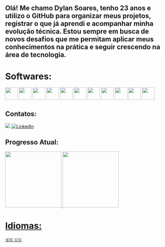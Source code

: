 ## Olá! Me chamo Dylan Soares, tenho 23 anos e utilizo o GitHub para organizar meus projetos, registrar o que já aprendi e acompanhar minha evolução técnica. Estou sempre em busca de novos desafios que me permitam aplicar meus conhecimentos na prática e seguir crescendo na área de tecnologia.
# Softwares:

<img src="https://cdn.jsdelivr.net/gh/devicons/devicon@latest/icons/python/python-original.svg" width="40" height="40" /> <img src="https://cdn.jsdelivr.net/gh/devicons/devicon@latest/icons/javascript/javascript-original.svg" width="40" height="40" /> <img src="https://cdn.jsdelivr.net/gh/devicons/devicon@latest/icons/pandas/pandas-original.svg" width="40" height="40" /> <img src="https://cdn.jsdelivr.net/gh/devicons/devicon@latest/icons/numpy/numpy-original-wordmark.svg" width="40" height="40"/> <img src="https://cdn.jsdelivr.net/gh/devicons/devicon@latest/icons/matlab/matlab-original.svg" width="40" height="40"/> <img src="https://cdn.jsdelivr.net/gh/devicons/devicon@latest/icons/cplusplus/cplusplus-original.svg" width="40" height="40"/> <img src="https://cdn.jsdelivr.net/gh/devicons/devicon@latest/icons/arduino/arduino-original-wordmark.svg" width="40" height="40"/>  <img src="https://cdn.jsdelivr.net/gh/devicons/devicon@latest/icons/jupyter/jupyter-original-wordmark.svg" width="40" height="40" /> <img src="https://cdn.jsdelivr.net/gh/devicons/devicon@latest/icons/git/git-original.svg" width="40" height="40" /> <img src="https://cdn.jsdelivr.net/gh/devicons/devicon@latest/icons/github/github-original.svg" width="40" height="40"/> <img src="https://cdn.jsdelivr.net/gh/devicons/devicon@latest/icons/php/php-original.svg" width="40" height="40" />
          

            
## Contatos:

<div>
<a href = "bdylansoares@gmail.com"><img loading="lazy" src="https://img.shields.io/badge/Gmail-D14836?style=for-the-badge&logo=gmail&logoColor=white" target="_blank"></a>
<a href="https://www.linkedin.com/in/soaresdylan/" target="_blank">
  <img loading="lazy" src="https://img.shields.io/badge/LinkedIn-0A66C2?style=for-the-badge&logo=linkedin&logoColor=white" alt="LinkedIn">
</a>

## Progresso Atual:
<div>
<a href="https://github.com/DylanS0ares">
<img loading="lazy" height="180em" src="https://github-readme-stats.vercel.app/api/top-langs/?username=DylanS0ares&layout=compact&langs_count=7&theme=dracula"/>
<img loading="lazy" height="180em" src="https://github-readme-stats.vercel.app/api?username=DylanS0ares&show_icons=true&theme=dracula&include_all_commits=true&count_private=true"/>
</div>

# Idiomas:
🇧🇷 🇺🇸


